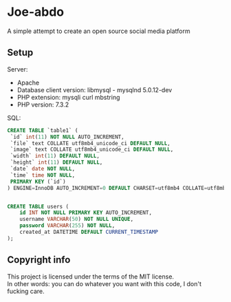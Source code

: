 # Joe-abdo
A simple attempt to create an open source social media platform 

## Setup
 Server:  
* Apache  
* Database client version: libmysql - mysqlnd 5.0.12-dev  
* PHP extension: mysqli curl mbstring  
* PHP version: 7.3.2  

SQL:
```SQL
CREATE TABLE `table1` (
 `id` int(11) NOT NULL AUTO_INCREMENT,
 `file` text COLLATE utf8mb4_unicode_ci DEFAULT NULL,
 `image` text COLLATE utf8mb4_unicode_ci DEFAULT NULL,
 `width` int(11) DEFAULT NULL,
 `height` int(11) DEFAULT NULL,
 `date` date NOT NULL,
 `time` time NOT NULL,
 PRIMARY KEY (`id`)
) ENGINE=InnoDB AUTO_INCREMENT=0 DEFAULT CHARSET=utf8mb4 COLLATE=utf8mb4_unicode_ci


CREATE TABLE users (
    id INT NOT NULL PRIMARY KEY AUTO_INCREMENT,
    username VARCHAR(50) NOT NULL UNIQUE,
    password VARCHAR(255) NOT NULL,
    created_at DATETIME DEFAULT CURRENT_TIMESTAMP
);
```
## Copyright info
This project is licensed under the terms of the MIT license.  
In other words: you can do whatever you want with this code, I don't fucking care.  
